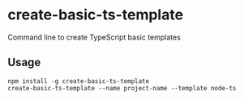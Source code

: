 # create-basic-ts-template

Command line to create TypeScript basic templates

## Usage

```
npm install -g create-basic-ts-template
create-basic-ts-template --name project-name --template node-ts
```
